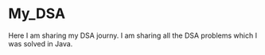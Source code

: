 # My_DSA
Here I am sharing my DSA journy. I am sharing all the DSA problems which I was solved in Java.
